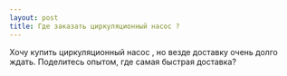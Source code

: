 ```yaml
---
layout: post 
title: Где заказать циркуляционный насос ? 
--- 
```

Хочу купить циркуляционный насос , но везде доставку очень долго ждать. Поделитесь опытом, где самая быстрая доставка?